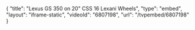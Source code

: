 {
    "title": "Lexus GS 350 on 20\" CSS 16 Lexani Wheels",
    "type": "embed",
    "layout": "iframe-static",
    "videoId": "6807198",
    "url": "\/tvpembed\/6807198"
}